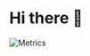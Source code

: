# Hi there 👋

![Metrics](https://gist.github.com/ncpenke/8c05dac53df93ef172c12cc40d9142cb/raw/github-metrics.svg)

<!--
**ncpenke/ncpenke** is a ✨ _special_ ✨ repository because its `README.md` (this file) appears on your GitHub profile.

Here are some ideas to get you started:

- 🔭 I’m currently working on ...
- 🌱 I’m currently learning ...
- 👯 I’m looking to collaborate on ...
- 🤔 I’m looking for help with ...
- 💬 Ask me about ...
- 📫 How to reach me: ...
- 😄 Pronouns: ...
- ⚡ Fun fact: ...
-->
